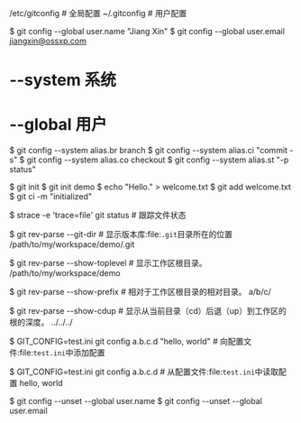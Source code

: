 /etc/gitconfig # 全局配置
~/.gitconfig # 用户配置

$ git config --global user.name "Jiang Xin"
$ git config --global user.email jiangxin@ossxp.com

# --system 系统
# --global 用户
$ git config --system alias.br branch
$ git config --system alias.ci "commit -s"
$ git config --system alias.co checkout
$ git config --system alias.st "-p status"

$ git init
$ git init demo
$ echo "Hello." > welcome.txt
$ git add welcome.txt
$ git ci -m "initialized"

$ strace -e 'trace=file' git status # 跟踪文件状态


$ git rev-parse --git-dir # 显示版本库:file:`.git`目录所在的位置
/path/to/my/workspace/demo/.git

$ git rev-parse --show-toplevel # 显示工作区根目录。
/path/to/my/workspace/demo

$ git rev-parse --show-prefix # 相对于工作区根目录的相对目录。
a/b/c/

$ git rev-parse --show-cdup # 显示从当前目录（cd）后退（up）到工作区的根的深度。
../../../

$ GIT_CONFIG=test.ini git config a.b.c.d "hello, world" # 向配置文件:file:`test.ini`中添加配置

$ GIT_CONFIG=test.ini git config a.b.c.d # 从配置文件:file:`test.ini`中读取配置
hello, world

$ git config --unset --global user.name
$ git config --unset --global user.email